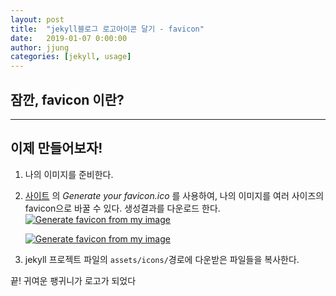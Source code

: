 ```yaml
---
layout: post
title:  "jekyll블로그 로고아이콘 달기 - favicon"
date:   2019-01-07 0:00:00
author: jjung
categories: [jekyll, usage]
---
```


## 잠깐, favicon 이란?

---
## 이제 만들어보자!
1. 나의 이미지를 준비한다.
2. [사이트](https://www.favicon-generator.org/) 의 *Generate your favicon.ico* 를 사용하여, 나의 이미지를 여러 사이즈의 favicon으로 바꿀 수 있다. 생성결과를 다운로드 한다.
    <a href="//jjunghub.github.io/blog/assets/favicon.png" data-lightbox="favicon generate" data-title="Generate favicon from my image">
      <img src="//jjunghub.github.io/blog/assets/favicon.png" title="Generate favicon from my image">
    </a>

    <a href="//jjunghub.github.io/blog/assets/favicon2.png" data-lightbox="favicon generate" data-title="Generate favicon from my image">
      <img src="//jjunghub.github.io/blog/assets/favicon2.png" title="Generate favicon from my image">
    </a>

3. jekyll 프로젝트 파일의 `assets/icons/`경로에 다운받은 파일들을 복사한다.

끝! 귀여운 팽귀니가 로고가 되었다
